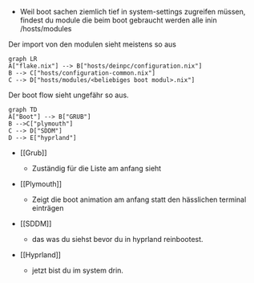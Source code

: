 
- Weil boot sachen ziemlich tief in system-settings zugreifen müssen, findest du module die beim boot gebraucht werden alle inin /hosts/modules

Der import von den modulen sieht meistens so aus

```mermaid
graph LR
A["flake.nix"] --> B["hosts/deinpc/configuration.nix"]
B --> C["hosts/configuration-common.nix"]
C --> D["hosts/modules/<beliebiges boot modul>.nix"]
```

Der boot flow sieht ungefähr so aus.

```mermaid
graph TD
A["Boot"] --> B["GRUB"]
B -->C["plymouth"]
C --> D["SDDM"]
D --> E["hyprland"]
```

- [[Grub]] 
	- Zuständig für die Liste am anfang sieht
	
- [[Plymouth]]
	- Zeigt die boot animation am anfang statt den hässlichen terminal einträgen

- [[SDDM]]
	- das was du siehst bevor du in hyprland reinbootest.
- [[Hyprland]]
	- jetzt bist du im system drin.